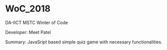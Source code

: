 # WoC_2018
DA-IICT MSTC Winter of Code

Developer: Meet Patel

Summary: JavaSript based simple quiz game with necessary functionalities.
